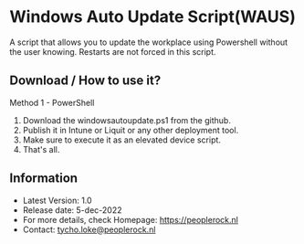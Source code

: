 # Windows Auto Update Script(WAUS)
A script that allows you to update the workplace using Powershell without the user knowing. Restarts are not forced in this script.

## Download / How to use it?
Method 1 - PowerShell
1. Download the windowsautoupdate.ps1 from the github.
2. Publish it in Intune or Liquit or any other deployment tool.
3. Make sure to execute it as an elevated device script.
4. That's all.

## Information
- Latest Version: 1.0
- Release date: 5-dec-2022
- For more details, check Homepage: https://peoplerock.nl
- Contact: tycho.loke@peoplerock.nl
